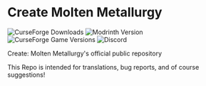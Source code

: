 # Create Molten Metallurgy

![CurseForge Downloads](https://img.shields.io/curseforge/dt/1075110?logo=curseforge&color=%23F16436&link=https%3A%2F%2Fwww.curseforge.com%2Fminecraft%2Fmc-mods%2Fcreate-molten-metallurgy)
![Modrinth Version](https://img.shields.io/modrinth/v/16yGFyDF?logo=modrinth&label=Modrinth&link=https%3A%2F%2Fmodrinth.com%2Fmod%2Fcreate-molten-metallurgy)
![CurseForge Game Versions](https://img.shields.io/curseforge/game-versions/1075110?label=Version&link=https%3A%2F%2Fwww.curseforge.com%2Fminecraft%2Fmc-mods%2Fcreate-molten-metallurgy%2Ffiles)
![Discord](https://img.shields.io/discord/987817685293355028?logo=discord&label=Discord&color=%235865F2&link=https%3A%2F%2Fdiscord.com%2Finvite%2Fcracker-s-modded-community-987817685293355028)

Create: Molten Metallurgy's official public repository

This Repo is intended for translations, bug reports, and of course suggestions!
